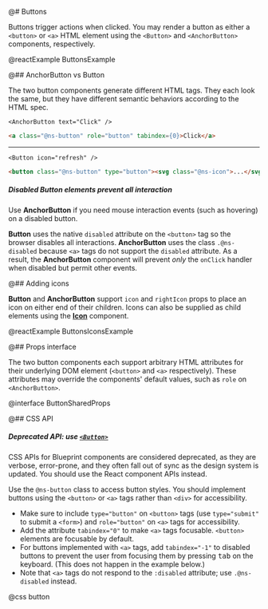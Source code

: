 @# Buttons

Buttons trigger actions when clicked. You may render a button as either a `<button>` or `<a>` HTML element
using the `<Button>` and `<AnchorButton>` components, respectively.

@reactExample ButtonsExample

@## AnchorButton vs Button

The two button components generate different HTML tags. They each look the same, but they have different semantic
behaviors according to the HTML spec.

```tsx
<AnchorButton text="Click" />
```

```html
<a class="@ns-button" role="button" tabindex={0}>Click</a>
```

---

```tsx
<Button icon="refresh" />
```

```html
<button class="@ns-button" type="button"><svg class="@ns-icon">...</svg></button>
```

<div class="@ns-callout @ns-intent-danger @ns-icon-error">
    <h5 class="@ns-heading">

Disabled __Button__ elements prevent all interaction
</h5>

<div class="@ns-callout-body">

Use __AnchorButton__ if you need mouse interaction events (such as hovering) on a disabled button.

__Button__ uses the native `disabled` attribute on the `<button>` tag so the browser disables all interactions.
__AnchorButton__ uses the class `.@ns-disabled` because `<a>` tags do not support the `disabled` attribute. As a result,
the __AnchorButton__ component will prevent *only* the `onClick` handler when disabled but permit other events.

</div>
</div>

@## Adding icons

__Button__ and __AnchorButton__ support `icon` and `rightIcon` props to place an icon on either end of their children.
Icons can also be supplied as child elements using the [__Icon__](#core/components/icon) component.

@reactExample ButtonsIconsExample

@## Props interface

The two button components each support arbitrary HTML attributes for their underlying DOM element
(`<button>` and `<a>` respectively). These attributes may override the components' default values, such as
`role` on `<AnchorButton>`.

@interface ButtonSharedProps

@## CSS API

<div class="@ns-callout @ns-intent-warning @ns-icon-warning-sign">
    <h5 class="@ns-heading">

Deprecated API: use [`<Button>`](#core/components/button)

</h5>
<div class="@ns-callout-body">

CSS APIs for Blueprint components are considered deprecated, as they are verbose, error-prone, and they
often fall out of sync as the design system is updated. You should use the React component APIs instead.

</div>
</div>

Use the `@ns-button` class to access button styles. You should implement buttons using the
`<button>` or `<a>` tags rather than `<div>` for accessibility.

* Make sure to include `type="button"` on `<button>` tags (use `type="submit"` to submit a
  `<form>`) and `role="button"` on `<a>` tags for accessibility.
* Add the attribute `tabindex="0"` to make `<a>` tags focusable. `<button>` elements are
  focusable by default.
* For buttons implemented with `<a>` tags, add `tabindex="-1"` to disabled buttons to prevent the
  user from focusing them by pressing <kbd>tab</kbd> on the keyboard. (This does not happen in the example below.)
* Note that `<a>` tags do not respond to the `:disabled` attribute; use `.@ns-disabled` instead.

@css button
